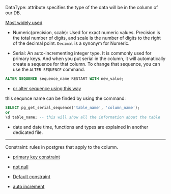 DataType: attribute specifies the type of the data will be in the column of our DB.

[Most widely used](https://youtu.be/cnzka7kF5Zk?si=c0hocOf0rUyUh953&t=3147)

- Numeric(precision, scale): Used for exact numeric values. Precision is the total number of digits, and scale is the number of digits to the right of the decimal point. `Decimal` is a synonym for Numeric.

- Serial: An auto-incrementing integer type. It is commonly used for primary keys. And when you put serial in the column, it will automatically create a sequence for that column.
To change that sequence, you can use the `ALTER SEQUENCE` command.
```sql
ALTER SEQUENCE sequence_name RESTART WITH new_value;
```
- [or alter sequence using this way](https://youtu.be/cnzka7kF5Zk?si=mEUfHrJ_fNXrTKEw&t=4477)

this sequnce name can be finded by using the command:
```sql
SELECT pg_get_serial_sequence('table_name', 'column_name');
or 
\d table_name; -- this will show all the information about the table
```

- date and date time, functions and types are explained in another dedicated file.

---
Constraint: rules in postgres that apply to the column. 
- [primary key constraint](https://youtu.be/cnzka7kF5Zk?si=cfYIWIBj3lajzqpi&t=3427)

- [not null](https://youtu.be/cnzka7kF5Zk?si=ZqYKPjD4GkG7Iz1E&t=3497)

- [Default constraint](https://youtu.be/cnzka7kF5Zk?si=AR7COfeiM6zfzvPc&t=3527)


- [auto increment](https://youtu.be/cnzka7kF5Zk?si=gPOq5joaxn4nyJQq&t=3597)

